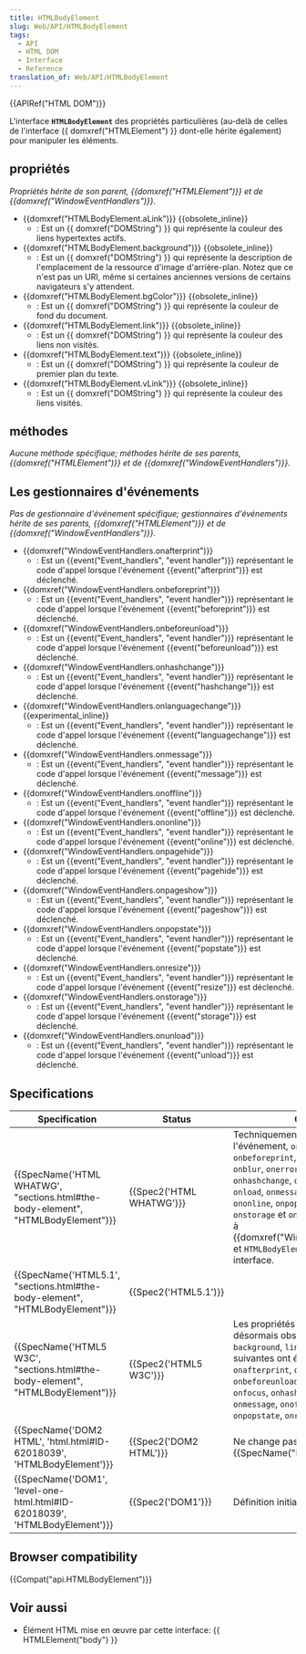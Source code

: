 ```yaml
---
title: HTMLBodyElement
slug: Web/API/HTMLBodyElement
tags:
  - API
  - HTML DOM
  - Interface
  - Reference
translation_of: Web/API/HTMLBodyElement
---
```

{{APIRef("HTML DOM")}}

L'interface **`HTMLBodyElement`** des propriétés particulières (au-delà de celles de l'interface {{ domxref("HTMLElement") }} dont-elle hérite également) pour manipuler les éléments.

## propriétés

_Propriétés hérite de son parent, {{domxref("HTMLElement")}} et de {{domxref("WindowEventHandlers")}}._

- {{domxref("HTMLBodyElement.aLink")}} {{obsolete_inline}}
  - : Est un {{ domxref("DOMString") }} qui représente la couleur des liens hypertextes actifs.
- {{domxref("HTMLBodyElement.background")}} {{obsolete_inline}}
  - : Est un {{ domxref("DOMString") }} qui représente la description de l'emplacement de la ressource d'image d'arrière-plan. Notez que ce n'est pas un URI, même si certaines anciennes versions de certains navigateurs s'y attendent.
- {{domxref("HTMLBodyElement.bgColor")}} {{obsolete_inline}}
  - : Est un {{ domxref("DOMString") }} qui représente la couleur de fond du document.
- {{domxref("HTMLBodyElement.link")}} {{obsolete_inline}}
  - : Est un {{ domxref("DOMString") }} qui représente la couleur des liens non visités.
- {{domxref("HTMLBodyElement.text")}} {{obsolete_inline}}
  - : Est un {{ domxref("DOMString") }} qui représente la couleur de premier plan du texte.
- {{domxref("HTMLBodyElement.vLink")}} {{obsolete_inline}}
  - : Est un {{ domxref("DOMString") }} qui représente la couleur des liens visités.

## méthodes

_Aucune méthode spécifique; méthodes hérite de ses parents, {{domxref("HTMLElement")}} et de {{domxref("WindowEventHandlers")}}._

## Les gestionnaires d'événements

_Pas de gestionnaire d'événement spécifique; gestionnaires d'événements hérite de ses parents, {{domxref("HTMLElement")}} et de {{domxref("WindowEventHandlers")}}._

- {{domxref("WindowEventHandlers.onafterprint")}}
  - : Est un {{event("Event_handlers", "event handler")}} représentant le code d'appel lorsque l'événement {{event("afterprint")}} est déclenché.
- {{domxref("WindowEventHandlers.onbeforeprint")}}
  - : Est un {{event("Event_handlers", "event handler")}} représentant le code d'appel lorsque l'événement {{event("beforeprint")}} est déclenché.
- {{domxref("WindowEventHandlers.onbeforeunload")}}
  - : Est un {{event("Event_handlers", "event handler")}} représentant le code d'appel lorsque l'événement {{event("beforeunload")}} est déclenché.
- {{domxref("WindowEventHandlers.onhashchange")}}
  - : Est un {{event("Event_handlers", "event handler")}} représentant le code d'appel lorsque l'événement {{event("hashchange")}} est déclenché.
- {{domxref("WindowEventHandlers.onlanguagechange")}} {{experimental_inline}}
  - : Est un {{event("Event_handlers", "event handler")}} représentant le code d'appel lorsque l'événement {{event("languagechange")}} est déclenché.
- {{domxref("WindowEventHandlers.onmessage")}}
  - : Est un {{event("Event_handlers", "event handler")}} représentant le code d'appel lorsque l'événement {{event("message")}} est déclenché.
- {{domxref("WindowEventHandlers.onoffline")}}
  - : Est un {{event("Event_handlers", "event handler")}} représentant le code d'appel lorsque l'événement {{event("offline")}} est déclenché.
- {{domxref("WindowEventHandlers.ononline")}}
  - : Est un {{event("Event_handlers", "event handler")}} représentant le code d'appel lorsque l'événement {{event("online")}} est déclenché.
- {{domxref("WindowEventHandlers.onpagehide")}}
  - : Est un {{event("Event_handlers", "event handler")}} représentant le code d'appel lorsque l'événement {{event("pagehide")}} est déclenché.
- {{domxref("WindowEventHandlers.onpageshow")}}
  - : Est un {{event("Event_handlers", "event handler")}} représentant le code d'appel lorsque l'événement {{event("pageshow")}} est déclenché.
- {{domxref("WindowEventHandlers.onpopstate")}}
  - : Est un {{event("Event_handlers", "event handler")}} représentant le code d'appel lorsque l'événement {{event("popstate")}} est déclenché.
- {{domxref("WindowEventHandlers.onresize")}}
  - : Est un {{event("Event_handlers", "event handler")}} représentant le code d'appel lorsque l'événement {{event("resize")}} est déclenché.
- {{domxref("WindowEventHandlers.onstorage")}}
  - : Est un {{event("Event_handlers", "event handler")}} représentant le code d'appel lorsque l'événement {{event("storage")}} est déclenché.
- {{domxref("WindowEventHandlers.onunload")}}
  - : Est un {{event("Event_handlers", "event handler")}} représentant le code d'appel lorsque l'événement {{event("unload")}} est déclenché.

## Specifications

| Specification                                                                                                | Status                           | Comment                                                                                                                                                                                                                                                                                                                                                                                           |
| ------------------------------------------------------------------------------------------------------------ | -------------------------------- | ------------------------------------------------------------------------------------------------------------------------------------------------------------------------------------------------------------------------------------------------------------------------------------------------------------------------------------------------------------------------------------------------- |
| {{SpecName('HTML WHATWG', "sections.html#the-body-element", "HTMLBodyElement")}} | {{Spec2('HTML WHATWG')}} | Techniquement, les propriétés liées à l'événement, `onafterprint`, `onbeforeprint`, `onbeforeunload`, `onblur`, `onerror`, `onfocus`, `onhashchange`, `onlanguagechange`, `onload`, `onmessage`, `onoffline`, `ononline`, `onpopstate`, `onresize`, `onstorage` et `onunload`, ont été passées à {{domxref("WindowEventHandlers")}}, et `HTMLBodyElement` implémentant cette interface. |
| {{SpecName('HTML5.1', "sections.html#the-body-element", "HTMLBodyElement")}}         | {{Spec2('HTML5.1')}}     |                                                                                                                                                                                                                                                                                                                                                                                                   |
| {{SpecName('HTML5 W3C', "sections.html#the-body-element", "HTMLBodyElement")}}     | {{Spec2('HTML5 W3C')}}     | Les propriétés suivantes sont désormais obsolètes: `aLink`, `bgColor`, `background`, `link`, `text` Les propriétés suivantes ont été ajoutées:. `vLink`, `onafterprint`, `onbeforeprint`, `onbeforeunload`, `onblur`, `onerror`, `onfocus`, `onhashchange`, `onload`, `onmessage`, `onoffline`, `ononline`, `onpopstate`, `onresize`, et `onstorage`.                                             |
| {{SpecName('DOM2 HTML', 'html.html#ID-62018039', 'HTMLBodyElement')}}                 | {{Spec2('DOM2 HTML')}}     | Ne change pas de {{SpecName("DOM1")}}.                                                                                                                                                                                                                                                                                                                                                    |
| {{SpecName('DOM1', 'level-one-html.html#ID-62018039', 'HTMLBodyElement')}}         | {{Spec2('DOM1')}}         | Définition initiale.                                                                                                                                                                                                                                                                                                                                                                              |

## Browser compatibility

{{Compat("api.HTMLBodyElement")}}

## Voir aussi

- Élément HTML mise en œuvre par cette interface: {{ HTMLElement("body") }}

